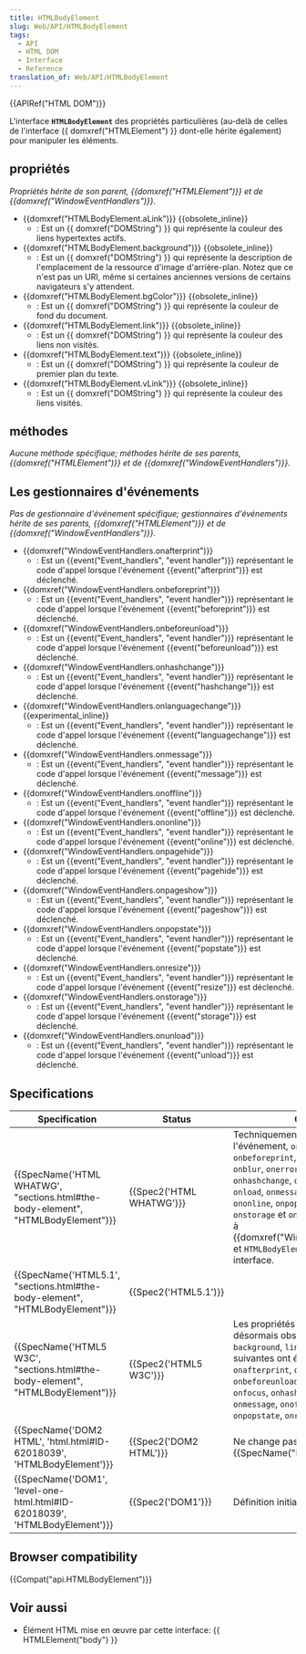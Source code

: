 ```yaml
---
title: HTMLBodyElement
slug: Web/API/HTMLBodyElement
tags:
  - API
  - HTML DOM
  - Interface
  - Reference
translation_of: Web/API/HTMLBodyElement
---
```

{{APIRef("HTML DOM")}}

L'interface **`HTMLBodyElement`** des propriétés particulières (au-delà de celles de l'interface {{ domxref("HTMLElement") }} dont-elle hérite également) pour manipuler les éléments.

## propriétés

_Propriétés hérite de son parent, {{domxref("HTMLElement")}} et de {{domxref("WindowEventHandlers")}}._

- {{domxref("HTMLBodyElement.aLink")}} {{obsolete_inline}}
  - : Est un {{ domxref("DOMString") }} qui représente la couleur des liens hypertextes actifs.
- {{domxref("HTMLBodyElement.background")}} {{obsolete_inline}}
  - : Est un {{ domxref("DOMString") }} qui représente la description de l'emplacement de la ressource d'image d'arrière-plan. Notez que ce n'est pas un URI, même si certaines anciennes versions de certains navigateurs s'y attendent.
- {{domxref("HTMLBodyElement.bgColor")}} {{obsolete_inline}}
  - : Est un {{ domxref("DOMString") }} qui représente la couleur de fond du document.
- {{domxref("HTMLBodyElement.link")}} {{obsolete_inline}}
  - : Est un {{ domxref("DOMString") }} qui représente la couleur des liens non visités.
- {{domxref("HTMLBodyElement.text")}} {{obsolete_inline}}
  - : Est un {{ domxref("DOMString") }} qui représente la couleur de premier plan du texte.
- {{domxref("HTMLBodyElement.vLink")}} {{obsolete_inline}}
  - : Est un {{ domxref("DOMString") }} qui représente la couleur des liens visités.

## méthodes

_Aucune méthode spécifique; méthodes hérite de ses parents, {{domxref("HTMLElement")}} et de {{domxref("WindowEventHandlers")}}._

## Les gestionnaires d'événements

_Pas de gestionnaire d'événement spécifique; gestionnaires d'événements hérite de ses parents, {{domxref("HTMLElement")}} et de {{domxref("WindowEventHandlers")}}._

- {{domxref("WindowEventHandlers.onafterprint")}}
  - : Est un {{event("Event_handlers", "event handler")}} représentant le code d'appel lorsque l'événement {{event("afterprint")}} est déclenché.
- {{domxref("WindowEventHandlers.onbeforeprint")}}
  - : Est un {{event("Event_handlers", "event handler")}} représentant le code d'appel lorsque l'événement {{event("beforeprint")}} est déclenché.
- {{domxref("WindowEventHandlers.onbeforeunload")}}
  - : Est un {{event("Event_handlers", "event handler")}} représentant le code d'appel lorsque l'événement {{event("beforeunload")}} est déclenché.
- {{domxref("WindowEventHandlers.onhashchange")}}
  - : Est un {{event("Event_handlers", "event handler")}} représentant le code d'appel lorsque l'événement {{event("hashchange")}} est déclenché.
- {{domxref("WindowEventHandlers.onlanguagechange")}} {{experimental_inline}}
  - : Est un {{event("Event_handlers", "event handler")}} représentant le code d'appel lorsque l'événement {{event("languagechange")}} est déclenché.
- {{domxref("WindowEventHandlers.onmessage")}}
  - : Est un {{event("Event_handlers", "event handler")}} représentant le code d'appel lorsque l'événement {{event("message")}} est déclenché.
- {{domxref("WindowEventHandlers.onoffline")}}
  - : Est un {{event("Event_handlers", "event handler")}} représentant le code d'appel lorsque l'événement {{event("offline")}} est déclenché.
- {{domxref("WindowEventHandlers.ononline")}}
  - : Est un {{event("Event_handlers", "event handler")}} représentant le code d'appel lorsque l'événement {{event("online")}} est déclenché.
- {{domxref("WindowEventHandlers.onpagehide")}}
  - : Est un {{event("Event_handlers", "event handler")}} représentant le code d'appel lorsque l'événement {{event("pagehide")}} est déclenché.
- {{domxref("WindowEventHandlers.onpageshow")}}
  - : Est un {{event("Event_handlers", "event handler")}} représentant le code d'appel lorsque l'événement {{event("pageshow")}} est déclenché.
- {{domxref("WindowEventHandlers.onpopstate")}}
  - : Est un {{event("Event_handlers", "event handler")}} représentant le code d'appel lorsque l'événement {{event("popstate")}} est déclenché.
- {{domxref("WindowEventHandlers.onresize")}}
  - : Est un {{event("Event_handlers", "event handler")}} représentant le code d'appel lorsque l'événement {{event("resize")}} est déclenché.
- {{domxref("WindowEventHandlers.onstorage")}}
  - : Est un {{event("Event_handlers", "event handler")}} représentant le code d'appel lorsque l'événement {{event("storage")}} est déclenché.
- {{domxref("WindowEventHandlers.onunload")}}
  - : Est un {{event("Event_handlers", "event handler")}} représentant le code d'appel lorsque l'événement {{event("unload")}} est déclenché.

## Specifications

| Specification                                                                                                | Status                           | Comment                                                                                                                                                                                                                                                                                                                                                                                           |
| ------------------------------------------------------------------------------------------------------------ | -------------------------------- | ------------------------------------------------------------------------------------------------------------------------------------------------------------------------------------------------------------------------------------------------------------------------------------------------------------------------------------------------------------------------------------------------- |
| {{SpecName('HTML WHATWG', "sections.html#the-body-element", "HTMLBodyElement")}} | {{Spec2('HTML WHATWG')}} | Techniquement, les propriétés liées à l'événement, `onafterprint`, `onbeforeprint`, `onbeforeunload`, `onblur`, `onerror`, `onfocus`, `onhashchange`, `onlanguagechange`, `onload`, `onmessage`, `onoffline`, `ononline`, `onpopstate`, `onresize`, `onstorage` et `onunload`, ont été passées à {{domxref("WindowEventHandlers")}}, et `HTMLBodyElement` implémentant cette interface. |
| {{SpecName('HTML5.1', "sections.html#the-body-element", "HTMLBodyElement")}}         | {{Spec2('HTML5.1')}}     |                                                                                                                                                                                                                                                                                                                                                                                                   |
| {{SpecName('HTML5 W3C', "sections.html#the-body-element", "HTMLBodyElement")}}     | {{Spec2('HTML5 W3C')}}     | Les propriétés suivantes sont désormais obsolètes: `aLink`, `bgColor`, `background`, `link`, `text` Les propriétés suivantes ont été ajoutées:. `vLink`, `onafterprint`, `onbeforeprint`, `onbeforeunload`, `onblur`, `onerror`, `onfocus`, `onhashchange`, `onload`, `onmessage`, `onoffline`, `ononline`, `onpopstate`, `onresize`, et `onstorage`.                                             |
| {{SpecName('DOM2 HTML', 'html.html#ID-62018039', 'HTMLBodyElement')}}                 | {{Spec2('DOM2 HTML')}}     | Ne change pas de {{SpecName("DOM1")}}.                                                                                                                                                                                                                                                                                                                                                    |
| {{SpecName('DOM1', 'level-one-html.html#ID-62018039', 'HTMLBodyElement')}}         | {{Spec2('DOM1')}}         | Définition initiale.                                                                                                                                                                                                                                                                                                                                                                              |

## Browser compatibility

{{Compat("api.HTMLBodyElement")}}

## Voir aussi

- Élément HTML mise en œuvre par cette interface: {{ HTMLElement("body") }}

